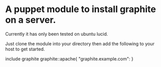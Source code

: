 A puppet module to install graphite on a server.
================================================

Currently it has only been tested on ubuntu lucid.

Just clone the module into your directory then add the following to your host to get started.

  include graphite
  graphite::apache{ "graphite.example.com": }


